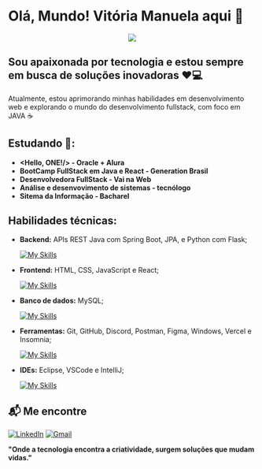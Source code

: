 # Olá, Mundo! Vitória Manuela aqui 👋

<center>
  <img src="https://github.com/user-attachments/assets/eea8a244-1022-4774-8b32-5a2fa10d989d"/>
</center>



## Sou apaixonada por tecnologia e estou sempre em busca de soluções inovadoras ❤️💻
Atualmente, estou aprimorando minhas habilidades em desenvolvimento web e explorando o mundo do desenvolvimento fullstack, com foco em JAVA ☕


## Estudando 🚀:

- **<Hello, ONE!/> - Oracle + Alura**
- **BootCamp FullStack em Java e React - Generation Brasil**
- **Desenvolvedora FullStack - Vai na Web**
- **Análise e desenvovimento de sistemas - tecnólogo**
- **Sitema da Informação - Bacharel**

## Habilidades técnicas:

- **Backend:** APIs REST Java com Spring Boot, JPA, e Python com Flask;

  [![My Skills](https://skillicons.dev/icons?i=java,spring,py,flask)](https://skillicons.dev)

- **Frontend:** HTML, CSS, JavaScript e React;

  [![My Skills](https://skillicons.dev/icons?i=html,css,js,react)](https://skillicons.dev)

- **Banco de dados:** MySQL;

  [![My Skills](https://skillicons.dev/icons?i=mysql)](https://skillicons.dev)
  
- **Ferramentas:** Git, GitHub, Discord, Postman, Figma, Windows, Vercel e Insomnia;

   [![My Skills](https://skillicons.dev/icons?i=git,github,discord,postman,figma,windows,vercel)](https://skillicons.dev)

- **IDEs:** Eclipse, VSCode e IntelliJ;
  
   [![My Skills](https://skillicons.dev/icons?i=eclipse,vscode,idea)](https://skillicons.dev)



## 📬 Me encontre

[![LinkedIn](https://img.shields.io/badge/LinkedIn-0077B5?style=for-the-badge&logo=linkedin&logoColor=white)](https://www.linkedin.com/in/vitoria-manuela/)
[![Gmail](https://img.shields.io/badge/-Gmail-D14836?style=for-the-badge&logo=Gmail&logoColor=white)](mailto:contatodavitoria@email.com)


  **"Onde a tecnologia encontra a criatividade, surgem soluções que mudam vidas."**
